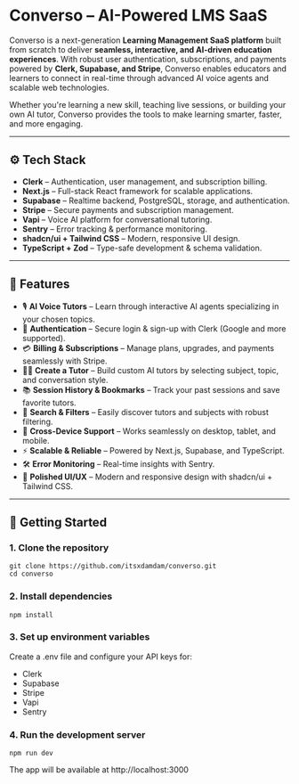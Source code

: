 # Converso – AI-Powered LMS SaaS  

Converso is a next-generation **Learning Management SaaS platform** built from scratch to deliver **seamless, interactive, and AI-driven education experiences**. With robust user authentication, subscriptions, and payments powered by **Clerk, Supabase, and Stripe**, Converso enables educators and learners to connect in real-time through advanced AI voice agents and scalable web technologies.  

Whether you're learning a new skill, teaching live sessions, or building your own AI tutor, Converso provides the tools to make learning smarter, faster, and more engaging.  

---

## ⚙️ Tech Stack  
- **Clerk** – Authentication, user management, and subscription billing.  
- **Next.js** – Full-stack React framework for scalable applications.  
- **Supabase** – Realtime backend, PostgreSQL, storage, and authentication.  
- **Stripe** – Secure payments and subscription management.  
- **Vapi** – Voice AI platform for conversational tutoring.  
- **Sentry** – Error tracking & performance monitoring.  
- **shadcn/ui + Tailwind CSS** – Modern, responsive UI design.  
- **TypeScript + Zod** – Type-safe development & schema validation.  

---

## 🔋 Features  
- 🎙 **AI Voice Tutors** – Learn through interactive AI agents specializing in your chosen topics.  
- 🔐 **Authentication** – Secure login & sign-up with Clerk (Google and more supported).  
- 💳 **Billing & Subscriptions** – Manage plans, upgrades, and payments seamlessly with Stripe.  
- 🧑‍🏫 **Create a Tutor** – Build custom AI tutors by selecting subject, topic, and conversation style.  
- 📚 **Session History & Bookmarks** – Track your past sessions and save favorite tutors.  
- 🔎 **Search & Filters** – Easily discover tutors and subjects with robust filtering.  
- 📱 **Cross-Device Support** – Works seamlessly on desktop, tablet, and mobile.  
- ⚡ **Scalable & Reliable** – Powered by Next.js, Supabase, and TypeScript.  
- 🛠 **Error Monitoring** – Real-time insights with Sentry.  
- 🎨 **Polished UI/UX** – Modern and responsive design with shadcn/ui + Tailwind CSS.  

---

## 🚀 Getting Started  

### 1. Clone the repository  
```
git clone https://github.com/itsxdamdam/converso.git
cd converso
```

### 2. Install dependencies
```
npm install
```

### 3. Set up environment variables
Create a .env file and configure your API keys for:
- Clerk
- Supabase
- Stripe
- Vapi
- Sentry

### 4. Run the development server
```
npm run dev
```

The app will be available at http://localhost:3000
